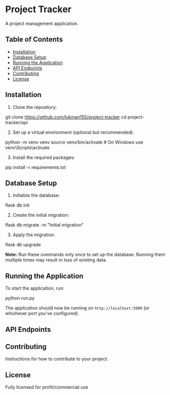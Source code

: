 # Project Tracker

A project management application.

## Table of Contents

- [Installation](#installation)
- [Database Setup](#database-setup)
- [Running the Application](#running-the-application)
- [API Endpoints](#api-endpoints)
- [Contributing](#contributing)
- [License](#license)

## Installation

1. Clone the repository:

git clone <https://github.com/lukman155/project-tracker>
cd project-tracker/api

2. Set up a virtual environment (optional but recommended):

python -m venv venv
source venv/bin/activate  # On Windows use venv\Scripts\activate

3. Install the required packages:

pip install -r requirements.txt


## Database Setup

1. Initialize the database:

flask db init

2. Create the initial migration:

flask db migrate -m "Initial migration"

3. Apply the migration:

flask db upgrade

**Note:** Run these commands only once to set up the database. Running them multiple times may result in loss of existing data.


## Running the Application

To start the application, run:

python run.py

The application should now be running on `http://localhost:5000` (or whichever port you've configured).

## API Endpoints


## Contributing

Instructions for how to contribute to your project.

## License

Fully licensed for profit/commercial use